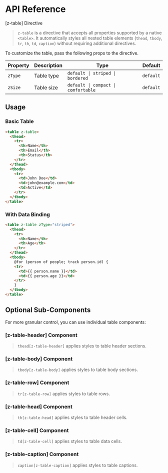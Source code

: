 # API Reference

[z-table] Directive

> `z-table` is a directive that accepts all properties supported by a native `<table>`. It automatically styles all nested table elements (`thead`, `tbody`, `tr`, `th`, `td`, `caption`) without requiring additional directives.

To customize the table, pass the following props to the directive.

| Property | Description | Type                                | Default   |
| -------- | ----------- | ----------------------------------- | --------- |
| `zType`  | Table type  | `default \| striped \| bordered`    | `default` |
| `zSize`  | Table size  | `default \| compact \| comfortable` | `default` |

## Usage

### Basic Table

```html
<table z-table>
  <thead>
    <tr>
      <th>Name</th>
      <th>Email</th>
      <th>Status</th>
    </tr>
  </thead>
  <tbody>
    <tr>
      <td>John Doe</td>
      <td>john@example.com</td>
      <td>Active</td>
    </tr>
  </tbody>
</table>
```

### With Data Binding

```html
<table z-table zType="striped">
  <thead>
    <tr>
      <th>Name</th>
      <th>Age</th>
    </tr>
  </thead>
  <tbody>
    @for (person of people; track person.id) {
    <tr>
      <td>{{ person.name }}</td>
      <td>{{ person.age }}</td>
    </tr>
    }
  </tbody>
</table>
```

## Optional Sub-Components

For more granular control, you can use individual table components:

### [z-table-header] <span class="api-type-label component">Component</span>

> `thead[z-table-header]` applies styles to table header sections.

### [z-table-body] <span class="api-type-label component">Component</span>

> `tbody[z-table-body]` applies styles to table body sections.

### [z-table-row] <span class="api-type-label component">Component</span>

> `tr[z-table-row]` applies styles to table rows.

### [z-table-head] <span class="api-type-label component">Component</span>

> `th[z-table-head]` applies styles to table header cells.

### [z-table-cell] <span class="api-type-label component">Component</span>

> `td[z-table-cell]` applies styles to table data cells.

### [z-table-caption] <span class="api-type-label component">Component</span>

> `caption[z-table-caption]` applies styles to table captions.
